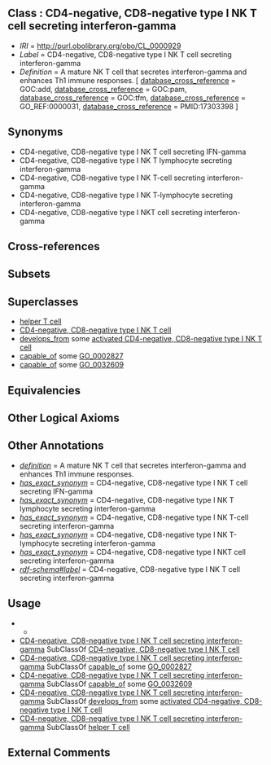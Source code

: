 
## Class : CD4-negative, CD8-negative type I NK T cell secreting interferon-gamma

 * *IRI* = http://purl.obolibrary.org/obo/CL_0000929
 * *Label* = CD4-negative, CD8-negative type I NK T cell secreting interferon-gamma
 * *Definition* = A mature NK T cell that secretes interferon-gamma and enhances Th1 immune responses. [ [database_cross_reference](../../ef/oboInOwl#hasDbXref.md) = GOC:add, [database_cross_reference](../../ef/oboInOwl#hasDbXref.md) = GOC:pam, [database_cross_reference](../../ef/oboInOwl#hasDbXref.md) = GOC:tfm, [database_cross_reference](../../ef/oboInOwl#hasDbXref.md) = GO_REF:0000031, [database_cross_reference](../../ef/oboInOwl#hasDbXref.md) = PMID:17303398 ]

## Synonyms

 * CD4-negative, CD8-negative type I NK T cell secreting IFN-gamma
 * CD4-negative, CD8-negative type I NK T lymphocyte secreting interferon-gamma
 * CD4-negative, CD8-negative type I NK T-cell secreting interferon-gamma
 * CD4-negative, CD8-negative type I NK T-lymphocyte secreting interferon-gamma
 * CD4-negative, CD8-negative type I NKT cell secreting interferon-gamma

## Cross-references


## Subsets


## Superclasses

 * [helper T cell](../../CL/12/CL_0000912.md)
 * [CD4-negative, CD8-negative type I NK T cell](../../CL/24/CL_0000924.md)
 * [develops_from](../../RO/02/RO_0002202.md) some [activated CD4-negative, CD8-negative type I NK T cell](../../CL/28/CL_0000928.md)
 * [capable_of](../../RO/15/RO_0002215.md) some [GO_0002827](../../GO/27/GO_0002827.md)
 * [capable_of](../../RO/15/RO_0002215.md) some [GO_0032609](../../GO/09/GO_0032609.md)

## Equivalencies


## Other Logical Axioms


## Other Annotations

 * *[definition](../../IAO/15/IAO_0000115.md)* = A mature NK T cell that secretes interferon-gamma and enhances Th1 immune responses.
 * *[has_exact_synonym](../../ym/oboInOwl#hasExactSynonym.md)* = CD4-negative, CD8-negative type I NK T cell secreting IFN-gamma
 * *[has_exact_synonym](../../ym/oboInOwl#hasExactSynonym.md)* = CD4-negative, CD8-negative type I NK T lymphocyte secreting interferon-gamma
 * *[has_exact_synonym](../../ym/oboInOwl#hasExactSynonym.md)* = CD4-negative, CD8-negative type I NK T-cell secreting interferon-gamma
 * *[has_exact_synonym](../../ym/oboInOwl#hasExactSynonym.md)* = CD4-negative, CD8-negative type I NK T-lymphocyte secreting interferon-gamma
 * *[has_exact_synonym](../../ym/oboInOwl#hasExactSynonym.md)* = CD4-negative, CD8-negative type I NKT cell secreting interferon-gamma
 * *[rdf-schema#label](../../el/rdf-schema#label.md)* = CD4-negative, CD8-negative type I NK T cell secreting interferon-gamma

## Usage

 * -
 * [CD4-negative, CD8-negative type I NK T cell secreting interferon-gamma](../../CL/29/CL_0000929.md) SubClassOf [CD4-negative, CD8-negative type I NK T cell](../../CL/24/CL_0000924.md)
 * [CD4-negative, CD8-negative type I NK T cell secreting interferon-gamma](../../CL/29/CL_0000929.md) SubClassOf [capable_of](../../RO/15/RO_0002215.md) some [GO_0002827](../../GO/27/GO_0002827.md)
 * [CD4-negative, CD8-negative type I NK T cell secreting interferon-gamma](../../CL/29/CL_0000929.md) SubClassOf [capable_of](../../RO/15/RO_0002215.md) some [GO_0032609](../../GO/09/GO_0032609.md)
 * [CD4-negative, CD8-negative type I NK T cell secreting interferon-gamma](../../CL/29/CL_0000929.md) SubClassOf [develops_from](../../RO/02/RO_0002202.md) some [activated CD4-negative, CD8-negative type I NK T cell](../../CL/28/CL_0000928.md)
 * [CD4-negative, CD8-negative type I NK T cell secreting interferon-gamma](../../CL/29/CL_0000929.md) SubClassOf [helper T cell](../../CL/12/CL_0000912.md)

## External Comments


